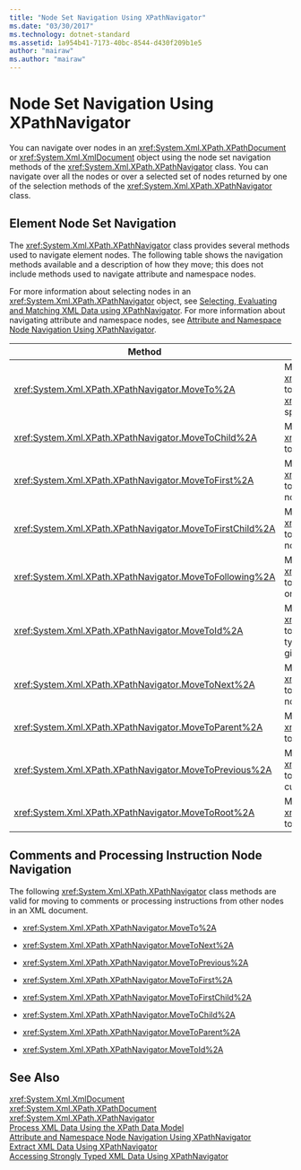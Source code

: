 ```yaml
---
title: "Node Set Navigation Using XPathNavigator"
ms.date: "03/30/2017"
ms.technology: dotnet-standard
ms.assetid: 1a954b41-7173-40bc-8544-d430f209b1e5
author: "mairaw"
ms.author: "mairaw"
---
```

# Node Set Navigation Using XPathNavigator
You can navigate over nodes in an <xref:System.Xml.XPath.XPathDocument> or <xref:System.Xml.XmlDocument> object using the node set navigation methods of the <xref:System.Xml.XPath.XPathNavigator> class. You can navigate over all the nodes or over a selected set of nodes returned by one of the selection methods of the <xref:System.Xml.XPath.XPathNavigator> class.  
  
## Element Node Set Navigation  
 The <xref:System.Xml.XPath.XPathNavigator> class provides several methods used to navigate element nodes. The following table shows the navigation methods available and a description of how they move; this does not include methods used to navigate attribute and namespace nodes.  
  
 For more information about selecting nodes in an <xref:System.Xml.XPath.XPathNavigator> object, see [Selecting, Evaluating and Matching XML Data using XPathNavigator](../../../../docs/standard/data/xml/selecting-evaluating-and-matching-xml-data-using-xpathnavigator.md). For more information about navigating attribute and namespace nodes, see [Attribute and Namespace Node Navigation Using XPathNavigator](../../../../docs/standard/data/xml/attribute-and-namespace-node-navigation-using-xpathnavigator.md).  
  
|Method|Description|  
|------------|-----------------|  
|<xref:System.Xml.XPath.XPathNavigator.MoveTo%2A>|Moves the <xref:System.Xml.XPath.XPathNavigator> to the same position of the <xref:System.Xml.XPath.XPathNavigator> specified.|  
|<xref:System.Xml.XPath.XPathNavigator.MoveToChild%2A>|Moves the <xref:System.Xml.XPath.XPathNavigator> to a child node of the current node.|  
|<xref:System.Xml.XPath.XPathNavigator.MoveToFirst%2A>|Moves the <xref:System.Xml.XPath.XPathNavigator> to the first sibling node of the current node.|  
|<xref:System.Xml.XPath.XPathNavigator.MoveToFirstChild%2A>|Moves the <xref:System.Xml.XPath.XPathNavigator> to the first child node of the current node.|  
|<xref:System.Xml.XPath.XPathNavigator.MoveToFollowing%2A>|Moves the <xref:System.Xml.XPath.XPathNavigator> to the specified element in document order.|  
|<xref:System.Xml.XPath.XPathNavigator.MoveToId%2A>|Moves the <xref:System.Xml.XPath.XPathNavigator> to the node that has an attribute of type `ID` with a value that matches the given <xref:System.String>.|  
|<xref:System.Xml.XPath.XPathNavigator.MoveToNext%2A>|Moves the <xref:System.Xml.XPath.XPathNavigator> to the next sibling node of the current node.|  
|<xref:System.Xml.XPath.XPathNavigator.MoveToParent%2A>|Moves the <xref:System.Xml.XPath.XPathNavigator> to the parent node of the current node.|  
|<xref:System.Xml.XPath.XPathNavigator.MoveToPrevious%2A>|Moves the <xref:System.Xml.XPath.XPathNavigator> to the previous sibling node of the current node.|  
|<xref:System.Xml.XPath.XPathNavigator.MoveToRoot%2A>|Moves the <xref:System.Xml.XPath.XPathNavigator> to the root node of the XML document.|  
  
## Comments and Processing Instruction Node Navigation  
 The following <xref:System.Xml.XPath.XPathNavigator> class methods are valid for moving to comments or processing instructions from other nodes in an XML document.  
  
-   <xref:System.Xml.XPath.XPathNavigator.MoveTo%2A>  
  
-   <xref:System.Xml.XPath.XPathNavigator.MoveToNext%2A>  
  
-   <xref:System.Xml.XPath.XPathNavigator.MoveToPrevious%2A>  
  
-   <xref:System.Xml.XPath.XPathNavigator.MoveToFirst%2A>  
  
-   <xref:System.Xml.XPath.XPathNavigator.MoveToFirstChild%2A>  
  
-   <xref:System.Xml.XPath.XPathNavigator.MoveToChild%2A>  
  
-   <xref:System.Xml.XPath.XPathNavigator.MoveToParent%2A>  
  
-   <xref:System.Xml.XPath.XPathNavigator.MoveToId%2A>  
  
## See Also  
 <xref:System.Xml.XmlDocument>  
 <xref:System.Xml.XPath.XPathDocument>  
 <xref:System.Xml.XPath.XPathNavigator>  
 [Process XML Data Using the XPath Data Model](../../../../docs/standard/data/xml/process-xml-data-using-the-xpath-data-model.md)  
 [Attribute and Namespace Node Navigation Using XPathNavigator](../../../../docs/standard/data/xml/attribute-and-namespace-node-navigation-using-xpathnavigator.md)  
 [Extract XML Data Using XPathNavigator](../../../../docs/standard/data/xml/extract-xml-data-using-xpathnavigator.md)  
 [Accessing Strongly Typed XML Data Using XPathNavigator](../../../../docs/standard/data/xml/accessing-strongly-typed-xml-data-using-xpathnavigator.md)

